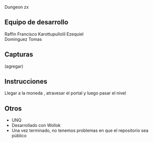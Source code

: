 Dungeon zx

## Equipo de desarrollo
Raffin Francisco 
Karottupullolil  Ezequiel  
Dominguez Tomas 

## Capturas

(agregar)

##  Instrucciones
Llegar a la moneda , atravesar el portal y  luego pasar el nivel 


## Otros

- UNQ
- Desarrollado con Wollok
- Una vez terminado, no tenemos problemas en que el repositorio sea público 
